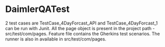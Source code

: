# DaimlerQATest
2 test cases are TestCase_4DayForcast_API and TestCase_4DayForcast_1 can be run with Junit.
All the page object is present in the project path - src/test/com/pages.
Feature file contains the Gherkins test scenarios.
The runner is also in available in src/test/com/pages.